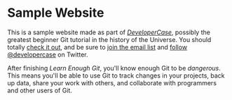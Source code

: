 # Sample Website

This is a sample website made as part of [*DeveloperCase*](https://denisbajrami.github.io/website/), 
possibly the greatest beginner Git tutorial in the history of the Universe. You should totally 
[check it out](https://denisbajrami.github.io/website/), and be sure to 
[join the email list](http://developercase.com/#email_list) and 
[follow @developercase](http://twitter.com/developercase) on Twitter.

After finishing *Learn Enough Git*, you'll know enough Git to be *dangerous*. 
This means you'll be able to use Git to track changes in your projects, back up data, 
share your work with others, and collaborate with programmers and other users of Git.
